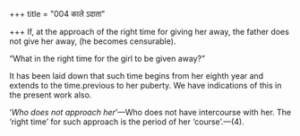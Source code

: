 +++
title = "004 काले ऽदाता"

+++
If, at the approach of the right time for giving her away, the father
does not give her away, (he becomes censurable).

“What in the right time for the girl to be given away?”

It has been laid down that such time begins from her eighth year and
extends to the time.previous to her puberty. We have indications of this
in the present work also.

‘*Who does not approach her*’—Who does not have intercourse with her.
The ‘right time’ for such approach is the period of her ‘course’.—(4).


